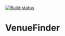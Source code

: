 [![Build status](https://build.appcenter.ms/v0.1/apps/f3ff024a-5968-4ef5-bab6-150c89e4c7af/branches/master/badge)](https://appcenter.ms)

# VenueFinder